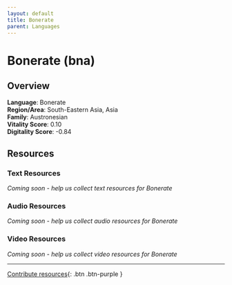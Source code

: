 ```yaml
---
layout: default
title: Bonerate
parent: Languages
---
```


# Bonerate (bna)

## Overview

**Language**: Bonerate  
**Region/Area**: South-Eastern Asia, Asia  
**Family**: Austronesian  
**Vitality Score**: 0.10  
**Digitality Score**: -0.84  

## Resources

### Text Resources
*Coming soon - help us collect text resources for Bonerate*

### Audio Resources
*Coming soon - help us collect audio resources for Bonerate*

### Video Resources
*Coming soon - help us collect video resources for Bonerate*

---

[Contribute resources](https://fairtrain.github.io/){: .btn .btn-purple }
